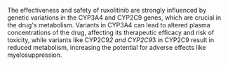 The effectiveness and safety of ruxolitinib are strongly influenced by genetic variations in the CYP3A4 and CYP2C9 genes, which are crucial in the drug's metabolism. Variants in CYP3A4 can lead to altered plasma concentrations of the drug, affecting its therapeutic efficacy and risk of toxicity, while variants like CYP2C9*2 and CYP2C9*3 in CYP2C9 result in reduced metabolism, increasing the potential for adverse effects like myelosuppression.